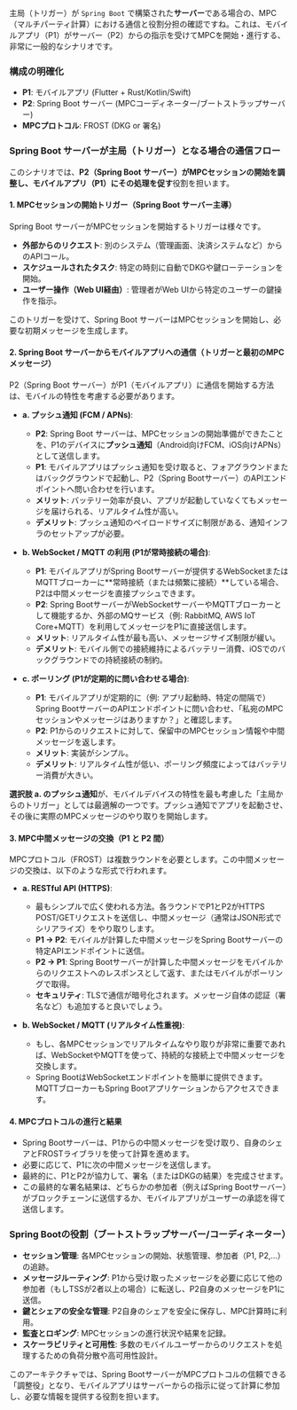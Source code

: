 主局（トリガー）が `Spring Boot` で構築された**サーバー**である場合の、MPC（マルチパーティ計算）における通信と役割分担の確認ですね。これは、モバイルアプリ（P1）がサーバー（P2）からの指示を受けてMPCを開始・進行する、非常に一般的なシナリオです。

### 構成の明確化

* **P1**: モバイルアプリ (Flutter + Rust/Kotlin/Swift)
* **P2**: Spring Boot サーバー (MPCコーディネーター/ブートストラップサーバー)
* **MPCプロトコル**: FROST (DKG or 署名)

### Spring Boot サーバーが主局（トリガー）となる場合の通信フロー

このシナリオでは、**P2（Spring Boot サーバー）がMPCセッションの開始を調整し、モバイルアプリ（P1）にその処理を促す**役割を担います。

#### 1. MPCセッションの開始トリガー（Spring Boot サーバー主導）

Spring Boot サーバーがMPCセッションを開始するトリガーは様々です。

* **外部からのリクエスト**: 別のシステム（管理画面、決済システムなど）からのAPIコール。
* **スケジュールされたタスク**: 特定の時刻に自動でDKGや鍵ローテーションを開始。
* **ユーザー操作（Web UI経由）**: 管理者がWeb UIから特定のユーザーの鍵操作を指示。

このトリガーを受けて、Spring Boot サーバーはMPCセッションを開始し、必要な初期メッセージを生成します。

#### 2. Spring Boot サーバーからモバイルアプリへの通信（トリガーと最初のMPCメッセージ）

P2（Spring Boot サーバー）がP1（モバイルアプリ）に通信を開始する方法は、モバイルの特性を考慮する必要があります。

* **a. プッシュ通知 (FCM / APNs)**:
    * **P2**: Spring Boot サーバーは、MPCセッションの開始準備ができたことを、P1のデバイスに**プッシュ通知**（Android向けFCM、iOS向けAPNs）として送信します。
    * **P1**: モバイルアプリはプッシュ通知を受け取ると、フォアグラウンドまたはバックグラウンドで起動し、P2（Spring Bootサーバー）のAPIエンドポイントへ問い合わせを行います。
    * **メリット**: バッテリー効率が良い、アプリが起動していなくてもメッセージを届けられる、リアルタイム性が高い。
    * **デメリット**: プッシュ通知のペイロードサイズに制限がある、通知インフラのセットアップが必要。

* **b. WebSocket / MQTT の利用 (P1が常時接続の場合)**:
    * **P1**: モバイルアプリがSpring Bootサーバーが提供するWebSocketまたはMQTTブローカーに**常時接続（または頻繁に接続）**している場合、P2は中間メッセージを直接プッシュできます。
    * **P2**: Spring BootサーバーがWebSocketサーバーやMQTTブローカーとして機能するか、外部のMQサービス（例: RabbitMQ, AWS IoT Core+MQTT）を利用してメッセージをP1に直接送信します。
    * **メリット**: リアルタイム性が最も高い、メッセージサイズ制限が緩い。
    * **デメリット**: モバイル側での接続維持によるバッテリー消費、iOSでのバックグラウンドでの持続接続の制約。

* **c. ポーリング (P1が定期的に問い合わせる場合)**:
    * **P1**: モバイルアプリが定期的に（例: アプリ起動時、特定の間隔で）Spring BootサーバーのAPIエンドポイントに問い合わせ、「私宛のMPCセッションやメッセージはありますか？」と確認します。
    * **P2**: P1からのリクエストに対して、保留中のMPCセッション情報や中間メッセージを返します。
    * **メリット**: 実装がシンプル。
    * **デメリット**: リアルタイム性が低い、ポーリング頻度によってはバッテリー消費が大きい。

**選択肢 a. のプッシュ通知**が、モバイルデバイスの特性を最も考慮した「主局からのトリガー」としては最適解の一つです。プッシュ通知でアプリを起動させ、その後に実際のMPCメッセージのやり取りを開始します。

#### 3. MPC中間メッセージの交換（P1 と P2 間）

MPCプロトコル（FROST）は複数ラウンドを必要とします。この中間メッセージの交換は、以下のような形式で行われます。

* **a. RESTful API (HTTPS)**:
    * 最もシンプルで広く使われる方法。各ラウンドでP1とP2がHTTPS POST/GETリクエストを送信し、中間メッセージ（通常はJSON形式でシリアライズ）をやり取りします。
    * **P1 -> P2**: モバイルが計算した中間メッセージをSpring Bootサーバーの特定APIエンドポイントに送信。
    * **P2 -> P1**: Spring Bootサーバーが計算した中間メッセージをモバイルからのリクエストへのレスポンスとして返す、またはモバイルがポーリングで取得。
    * **セキュリティ**: TLSで通信が暗号化されます。メッセージ自体の認証（署名など）も追加すると良いでしょう。

* **b. WebSocket / MQTT (リアルタイム性重視)**:
    * もし、各MPCセッションでリアルタイムなやり取りが非常に重要であれば、WebSocketやMQTTを使って、持続的な接続上で中間メッセージを交換します。
    * Spring BootはWebSocketエンドポイントを簡単に提供できます。MQTTブローカーもSpring Bootアプリケーションからアクセスできます。

#### 4. MPCプロトコルの進行と結果

* Spring Bootサーバーは、P1からの中間メッセージを受け取り、自身のシェアとFROSTライブラリを使って計算を進めます。
* 必要に応じて、P1に次の中間メッセージを送信します。
* 最終的に、P1とP2が協力して、署名（またはDKGの結果）を完成させます。
* この最終的な署名結果は、どちらかの参加者（例えばSpring Bootサーバー）がブロックチェーンに送信するか、モバイルアプリがユーザーの承認を得て送信します。

### Spring Bootの役割（ブートストラップサーバー/コーディネーター）

* **セッション管理**: 各MPCセッションの開始、状態管理、参加者（P1, P2,...）の追跡。
* **メッセージルーティング**: P1から受け取ったメッセージを必要に応じて他の参加者（もしTSSが2者以上の場合）に転送し、P2自身のメッセージをP1に送信。
* **鍵とシェアの安全な管理**: P2自身のシェアを安全に保存し、MPC計算時に利用。
* **監査とロギング**: MPCセッションの進行状況や結果を記録。
* **スケーラビリティと可用性**: 多数のモバイルユーザーからのリクエストを処理するための負荷分散や高可用性設計。

このアーキテクチャでは、Spring BootサーバーがMPCプロトコルの信頼できる「調整役」となり、モバイルアプリはサーバーからの指示に従って計算に参加し、必要な情報を提供する役割を担います。
